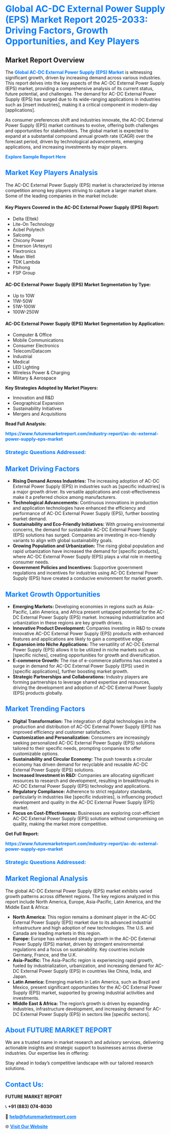 <h1 style="color: #007BFF;">Global AC-DC External Power Supply (EPS) Market Report 2025-2033: Driving Factors, Growth Opportunities, and Key Players</h1>

<section id="overview">
<h2>Market Report Overview</h2>
<p>The <a href="https://www.futuremarketreport.com/industry-report/ac-dc-external-power-supply-eps-market" style="color: #007BFF; text-decoration: none;"><strong>Global AC-DC External Power Supply (EPS) Market</strong></a> is witnessing significant growth, driven by increasing demand across various industries. This report delves into the key aspects of the AC-DC External Power Supply (EPS) market, providing a comprehensive analysis of its current status, future potential, and challenges. The demand for AC-DC External Power Supply (EPS) has surged due to its wide-ranging applications in industries such as [insert industries], making it a critical component in modern-day [applications].</p>
<p>As consumer preferences shift and industries innovate, the AC-DC External Power Supply (EPS) market continues to evolve, offering both challenges and opportunities for stakeholders. The global market is expected to expand at a substantial compound annual growth rate (CAGR) over the forecast period, driven by technological advancements, emerging applications, and increasing investments by major players.</p>
</section>

<section id="overview">
<p><a href="https://www.futuremarketreport.com/request-sample/reportId=26421" style="color: #007BFF; text-decoration: none;"><strong>Explore Sample Report Here</strong></a></p>
</section>

<section id="key-players">
<h2 style="color: #007BFF;">Market Key Players Analysis</h2>
<p>The AC-DC External Power Supply (EPS) market is characterized by intense competition among key players striving to capture a larger market share. Some of the leading companies in the market include:</p>
<h4>Key Players Covered in the AC-DC External Power Supply (EPS) Report:</h4>
<ul><li>Delta (Eltek)</li><li>Lite-On Technology</li><li>Acbel Polytech</li><li>Salcomp</li><li>Chicony Power</li><li>Emerson (Artesyn)</li><li>Flextronics</li><li>Mean Well</li><li>TDK Lambda</li><li>Phihong</li><li>FSP Group</li></ul>
<h4>AC-DC External Power Supply (EPS) Market Segmentation by Type:</h4>
<ul><li>Up to 10W</li><li>11W-50W</li><li>51W-100W</li><li>100W-250W</li></ul>

<h4>AC-DC External Power Supply (EPS) Market Segmentation by Application:</h4>
<ul><li>Computer &amp; Office</li><li>Mobile Communications</li><li>Consumer Electronics</li><li>Telecom/Datacom</li><li>Industrial</li><li>Medical</li><li>LED Lighting</li><li>Wireless Power &amp; Charging</li><li>Military &amp; Aerospace</li></ul>
<p><strong>Key Strategies Adopted by Market Players:</strong></p>
<ul>
<li>Innovation and R&D</li>
<li>Geographical Expansion</li>
<li>Sustainability Initiatives</li>
<li>Mergers and Acquisitions</li>
</ul>
</section>

<section>
<p><strong>Read Full Analysis: </strong></p><a href="https://www.futuremarketreport.com/industry-report/ac-dc-external-power-supply-eps-market" style="color: #007BFF; text-decoration: none;"><strong>https://www.futuremarketreport.com/industry-report/ac-dc-external-power-supply-eps-market</strong></a>
<h3 style="color: #007BFF;">Strategic Questions Addressed:</h3>
</section>

<section id="driving-factors">
<h2 style="color: #007BFF;">Market Driving Factors</h2>
<ul>
<li><strong>Rising Demand Across Industries:</strong> The increasing adoption of AC-DC External Power Supply (EPS) in industries such as [specific industries] is a major growth driver. Its versatile applications and cost-effectiveness make it a preferred choice among manufacturers.</li>
<li><strong>Technological Advancements:</strong> Continuous innovations in production and application technologies have enhanced the efficiency and performance of AC-DC External Power Supply (EPS), further boosting market demand.</li>
<li><strong>Sustainability and Eco-Friendly Initiatives:</strong> With growing environmental concerns, the demand for sustainable AC-DC External Power Supply (EPS) solutions has surged. Companies are investing in eco-friendly variants to align with global sustainability goals.</li>
<li><strong>Growing Population and Urbanization:</strong> The rising global population and rapid urbanization have increased the demand for [specific products], where AC-DC External Power Supply (EPS) plays a vital role in meeting consumer needs.</li>
<li><strong>Government Policies and Incentives:</strong> Supportive government regulations and incentives for industries using AC-DC External Power Supply (EPS) have created a conducive environment for market growth.</li>
</ul>
</section>

<section id="growth-opportunities">
<h2 style="color: #007BFF;">Market Growth Opportunities</h2>
<ul>
<li><strong>Emerging Markets:</strong> Developing economies in regions such as Asia-Pacific, Latin America, and Africa present untapped potential for the AC-DC External Power Supply (EPS) market. Increasing industrialization and urbanization in these regions are key growth drivers.</li>
<li><strong>Innovative Product Development:</strong> Companies investing in R&D to create innovative AC-DC External Power Supply (EPS) products with enhanced features and applications are likely to gain a competitive edge.</li>
<li><strong>Expansion into Niche Applications:</strong> The versatility of AC-DC External Power Supply (EPS) allows it to be utilized in niche markets such as [specific niches], creating opportunities for growth and diversification.</li>
<li><strong>E-commerce Growth:</strong> The rise of e-commerce platforms has created a surge in demand for AC-DC External Power Supply (EPS) used in [specific applications], further boosting market growth.</li>
<li><strong>Strategic Partnerships and Collaborations:</strong> Industry players are forming partnerships to leverage shared expertise and resources, driving the development and adoption of AC-DC External Power Supply (EPS) products globally.</li>
</ul>
</section>

<section id="trending-factors">
<h2 style="color: #007BFF;">Market Trending Factors</h2>
<ul>
<li><strong>Digital Transformation:</strong> The integration of digital technologies in the production and distribution of AC-DC External Power Supply (EPS) has improved efficiency and customer satisfaction.</li>
<li><strong>Customization and Personalization:</strong> Consumers are increasingly seeking personalized AC-DC External Power Supply (EPS) solutions tailored to their specific needs, prompting companies to offer customizable options.</li>
<li><strong>Sustainability and Circular Economy:</strong> The push towards a circular economy has driven demand for recyclable and reusable AC-DC External Power Supply (EPS) solutions.</li>
<li><strong>Increased Investment in R&D:</strong> Companies are allocating significant resources to research and development, resulting in breakthroughs in AC-DC External Power Supply (EPS) technology and applications.</li>
<li><strong>Regulatory Compliance:</strong> Adherence to strict regulatory standards, particularly in industries like [specific industries], is influencing product development and quality in the AC-DC External Power Supply (EPS) market.</li>
<li><strong>Focus on Cost-Effectiveness:</strong> Businesses are exploring cost-efficient AC-DC External Power Supply (EPS) solutions without compromising on quality, making the market more competitive.</li>
</ul>
</section>

<section>
<p><strong>Get Full Report: </strong></p><a href="https://www.futuremarketreport.com/industry-report/ac-dc-external-power-supply-eps-market" style="color: #007BFF; text-decoration: none;"><strong>https://www.futuremarketreport.com/industry-report/ac-dc-external-power-supply-eps-market</strong></a>
<h3 style="color: #007BFF;">Strategic Questions Addressed:</h3>
</section>


<section id="regional-analysis">
<h2 style="color: #007BFF;">Market Regional Analysis</h2>
<p>The global AC-DC External Power Supply (EPS) market exhibits varied growth patterns across different regions. The key regions analyzed in this report include North America, Europe, Asia-Pacific, Latin America, and the Middle East & Africa:</p>
<ul>
<li><strong>North America:</strong> This region remains a dominant player in the AC-DC External Power Supply (EPS) market due to its advanced industrial infrastructure and high adoption of new technologies. The U.S. and Canada are leading markets in this region.</li>
<li><strong>Europe:</strong> Europe has witnessed steady growth in the AC-DC External Power Supply (EPS) market, driven by stringent environmental regulations and a focus on sustainability. Key countries include Germany, France, and the U.K.</li>
<li><strong>Asia-Pacific:</strong> The Asia-Pacific region is experiencing rapid growth, fueled by industrialization, urbanization, and increasing demand for AC-DC External Power Supply (EPS) in countries like China, India, and Japan.</li>
<li><strong>Latin America:</strong> Emerging markets in Latin America, such as Brazil and Mexico, present significant opportunities for the AC-DC External Power Supply (EPS) market, supported by growing industrial activities and investments.</li>
<li><strong>Middle East & Africa:</strong> The region’s growth is driven by expanding industries, infrastructure development, and increasing demand for AC-DC External Power Supply (EPS) in sectors like [specific sectors].</li>
</ul>
</section>

<footer>
<h2 style="color: #007BFF;">About FUTURE MARKET REPORT</h2>
<p>We are a trusted name in market research and advisory services, delivering actionable insights and strategic support to businesses across diverse industries. Our expertise lies in offering:</p>

<p>Stay ahead in today’s competitive landscape with our tailored research solutions.</p>

<h2 style="color: #007BFF;">Contact Us:</h2>
<p><strong>FUTURE MARKET REPORT</strong></p>
<p>📞 <strong>+91 (883) 074-8030</strong></p>
<p>📧 <strong><a href="mailto:help@futuremarketreport.com" style="color: #007BFF;">help@futuremarketreport.com</a></strong></p>
<p>🌐 <strong><a href="https://www.futuremarketreport.com/" style="color: #007BFF;">Visit Our Website</a></strong></p>
</footer>